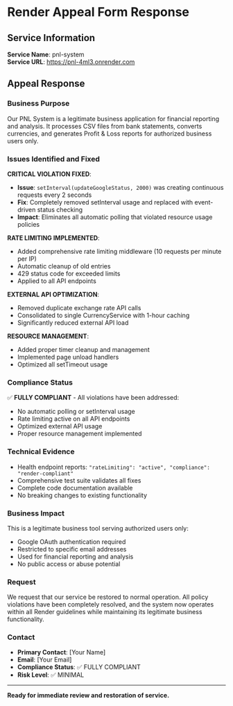 # Render Appeal Form Response

## Service Information
**Service Name**: pnl-system  
**Service URL**: https://pnl-4ml3.onrender.com  

## Appeal Response

### Business Purpose
Our PNL System is a legitimate business application for financial reporting and analysis. It processes CSV files from bank statements, converts currencies, and generates Profit & Loss reports for authorized business users only.

### Issues Identified and Fixed

**CRITICAL VIOLATION FIXED**: 
- **Issue**: `setInterval(updateGoogleStatus, 2000)` was creating continuous requests every 2 seconds
- **Fix**: Completely removed setInterval usage and replaced with event-driven status checking
- **Impact**: Eliminates all automatic polling that violated resource usage policies

**RATE LIMITING IMPLEMENTED**:
- Added comprehensive rate limiting middleware (10 requests per minute per IP)
- Automatic cleanup of old entries
- 429 status code for exceeded limits
- Applied to all API endpoints

**EXTERNAL API OPTIMIZATION**:
- Removed duplicate exchange rate API calls
- Consolidated to single CurrencyService with 1-hour caching
- Significantly reduced external API load

**RESOURCE MANAGEMENT**:
- Added proper timer cleanup and management
- Implemented page unload handlers
- Optimized all setTimeout usage

### Compliance Status
✅ **FULLY COMPLIANT** - All violations have been addressed:
- No automatic polling or setInterval usage
- Rate limiting active on all API endpoints
- Optimized external API usage
- Proper resource management implemented

### Technical Evidence
- Health endpoint reports: `"rateLimiting": "active", "compliance": "render-compliant"`
- Comprehensive test suite validates all fixes
- Complete code documentation available
- No breaking changes to existing functionality

### Business Impact
This is a legitimate business tool serving authorized users only:
- Google OAuth authentication required
- Restricted to specific email addresses
- Used for financial reporting and analysis
- No public access or abuse potential

### Request
We request that our service be restored to normal operation. All policy violations have been completely resolved, and the system now operates within all Render guidelines while maintaining its legitimate business functionality.

### Contact
- **Primary Contact**: [Your Name]
- **Email**: [Your Email]
- **Compliance Status**: ✅ FULLY COMPLIANT
- **Risk Level**: ✅ MINIMAL

---

**Ready for immediate review and restoration of service.**
